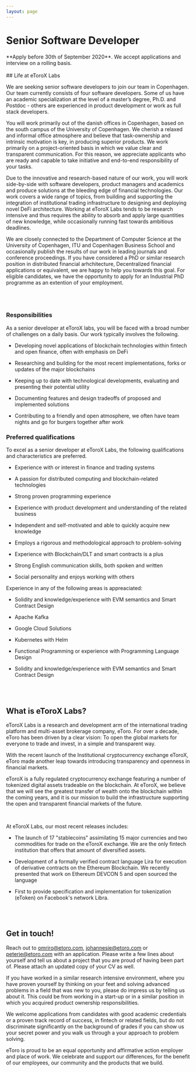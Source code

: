 ```yaml
---
layout: page
---
```


<h1>Senior Software Developer</h1>
**Apply before 30th of September 2020**. We accept applications and interview on a rolling basis.
<br>
<br>
## Life at eToroX Labs
<div class="row">
  <div class="col-sm-6">
    <p>
      We are seeking senior software developers to join our team in Copenhagen. Our team currently consists of four software developers. Some of us have an academic specialization at the level of a master’s degree, Ph.D. and Postdoc - others are experienced in product development or work as full stack developers.
    </p>
    <p>
      You will work primarily out of the danish offices in Copenhagen, based on the south campus of the University of Copenhagen. We cherish a relaxed and informal office atmosphere and believe that task-ownership and intrinsic motivation is key, in producing superior products. We work primarily on a project-oriented basis in which we value clear and transparent communication. For this reason, we appreciate applicants who are ready and capable to take initiative and end-to-end responsibility of your tasks.
    </p>
  </div>
  <div class="col-sm-6">
    <p>
      Due to the innovative and research-based nature of our work, you will work side-by-side with software developers, product managers and academics and produce solutions at the bleeding edge of financial technologies. Our work covers a wide range of topics, from building and supporting the integration of institutional trading infrastructure to designing and deploying novel DeFi architecture.
      Working at eToroX Labs tends to be research intensive and thus requires the ability to absorb and apply large quantities of new knowledge, while occasionally running fast towards ambitious deadlines. 
    </p>
    <p>
      We are closely connected to the Department of Computer Science at the University of Copenhagen, ITU and Copenhagen Business School and occasionally publish the results of our work in leading journals and conference proceedings. If you have considered a PhD or similar research position in distributed financial arhchitecture, Decentralized financial applications or equivalent, we are happy to help you towards this goal. For eligible candidates, we have the opportunity to apply for an Industrial PhD programme as an extention of your employment. 
    </p>
  </div>
</div>

<br>
<br>

<div class="row">
  <div class="col-sm-6">
    <h3>Responsibilities</h3>
    <p>As a senior developer at eToroX labs, you will be faced with a broad number of challenges on a daily basis. Our work typically involves the following.</p>
    <ul>
      <li><p>Developing novel applications of blockchain technologies within fintech and open finance, often with emphasis on DeFi</p></li>
      <li><p>Researching and building for the most recent implementations, forks or updates of the major blockchains</p></li>
      <li><p>Keeping up to date with technological developments, evaluating and presenting their potential utility</p></li>
      <li><p>Documenting features and design tradeoffs of proposed and implemented solutions</p></li>
      <li><p>Contributing to a friendly and open atmosphere, we often have team nights and go for burgers together after work</p></li>
    </ul>
  </div>
  <div class="col-sm-6">
    <h3>Preferred qualifications</h3>
    <p>To excel as a senior developer at eToroX Labs, the following qualifications and characteristics are preferred.</p>
    <ul>
      <li><p>Experience with or interest in finance and trading systems</p></li>
      <li><p>A passion for distributed computing and blockchain-related technologies</p></li>
      <li><p>Strong proven programming experience</p></li>
      <li><p>Experience with product development and understanding of the related business</p></li>
      <li><p>Independent and self-motivated and able to quickly acquire new knowledge</p></li>
      <li><p>Employs a rigorous and methodological approach to problem-solving</p></li>
      <li><p>Experience with Blockchain/DLT and smart contracts is a plus</p></li>
      <li><p>Strong English communication skills, both spoken and written</p></li>
      <li><p>Social personality and enjoys working with others</p></li>
      </ul>
    <p>Experience in any of the following areas is appreaciated:</p>
      <ul>
        <li><p>Solidity and knowledge/experience with EVM semantics and Smart Contract Design</p></li>
        <li><p>Apache Kafka</p></li>
        <li><p>Google Cloud Solutions</p></li>
        <li><p>Kubernetes with Helm</p></li>
        <li><p>Functional Programming or experience with Programming Language Design</p></li>
        <li><p>Solidity and knowledge/experience with EVM semantics and Smart Contract Design</p></li>
      </ul>
  </div>
</div>

<br>
<br>

## What is eToroX Labs?
<div class="row">
  <div class="col-sm-6">
    <p>
      eToroX Labs is a research and development arm of the international trading platform and multi-asset brokerage company, eToro. For over a decade, eToro has been driven by a clear vision: To open the global markets for everyone to trade and invest, in a simple and transparent way.
    </p>
    <p>
      With the recent launch of the Institutional cryptocurrency exchange eToroX, eToro made another leap towards introducing transparency and openness in financial markets. 
    </p>
  </div>
  <div class="col-sm-6">
    <p>
      eToroX is a fully regulated cryptocurrency exchange featuring a number of tokenized digital assets tradeable on the blockchain. At eToroX, we believe that we will see the greatest transfer of wealth onto the blockchain within the coming years, and it is our mission to build the infrastructure supporting the open and transparent financial markets of the future. 
    </p>
  </div>
</div>

<br>

At eToroX Labs, our most recent releases includes:

* <p>The launch of 17 "stablecoins" assimilating 15 major currencies and two commodities for trade on the eToroX exchange. We are the only fintech institution that offers that amount of diversified assets.</p>
* <p>Development of a formally verified contract language Lira for execution of derivative contracts on the Ethereum Blockchain. We recently presented that work on Ethereum DEVCON 5 and open sourced the language </p>
* <p>First to provide specification and implementation for tokenization (eToken) on Facebook's network Libra.</p>

<br>
<br>

## Get in touch!
Reach out to [omriro@etoro.com](mailto:omri@etorox.com), [johannesje@etoro.com](mailto:johannesje@etoro.com) or [peterje@etoro.com](mailto:peterje@etoro.com) with an application. Please write a few lines about yourself and tell us about a project that you are proud of having been part of. Please attach an updated copy of your CV as well.

If you have worked in a similar research intensive environment, where you have proven yourself by thinking on your feet and solving advanced problems in a field that was new to you, please do impress us by telling us about it. This could be from working in a start-up or in a similar position in which you acquired product ownership responsibilities. 

We welcome applications from candidates with good academic credentials or a proven track record of success, in fintech or related fields, but do not discriminate significantly on the background of grades if you can show us your secret power and you walk us through a your approach to problem solving. 

eToro is proud to be an equal opportunity and affirmative action employer and place of work. We celebrate and support our differences, for the benefit of our employees, our community and the products that we build. 


